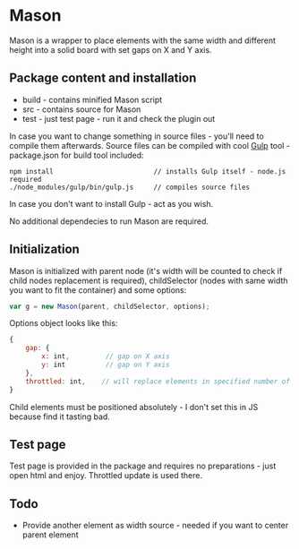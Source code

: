 Mason
=======

Mason is a wrapper to place elements with the same width and different height into a solid board with set gaps on X and Y axis.

## Package content and installation

* build - contains minified Mason script
* src - contains source for Mason
* test - just test page - run it and check the plugin out 

In case you want to change something in source files - you'll need to compile them afterwards. Source files can be compiled with cool [Gulp](http://gulpjs.com) tool - package.json for build tool included:
```
npm install                         // installs Gulp itself - node.js required
./node_modules/gulp/bin/gulp.js     // compiles source files
```

In case you don't want to install Gulp - act as you wish.

No additional dependecies to run Mason are required.

## Initialization 
Mason is initialized with parent node (it's width will be counted to check if child nodes replacement is required), childSelector (nodes with same width you want to fit the container) and some options:
```js
var g = new Mason(parent, childSelector, options);
```

Options object looks like this:
```js
{
    gap: {
        x: int,         // gap on X axis
        y: int          // gap on Y axis
    },
    throttled: int,    // will replace elements in specified number of ms - needed if you have too many elements and their immediate replacement results lags
}
```

Child elements must be positioned absolutely - I don't set this in JS because find it tasting bad.

## Test page
Test page is provided in the package and requires no preparations - just open html and enjoy. Throttled update is used there.

## Todo
* Provide another element as width source - needed if you want to center parent element